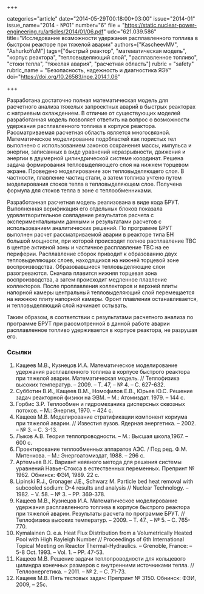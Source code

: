 +++

categories="article"
date="2014-05-29T00:18:00+03:00"
issue="2014-01"
issue_name="2014 - №01"
number="6"
file = "https://static.nuclear-power-engineering.ru/articles/2014/01/06.pdf"
udc="621.039.586"
title="Исследование возможности удержания расплавленного топлива в быстром реакторе при тяжелой аварии"
authors=["KascheevMV", "AshurkoYuM"]
tags=["быстрый реактор", "математическая модель", "корпус реактора", "тепловыделяющий слой", "расплавленное топливо", "стоки тепла", "тяжелая авария", "расчетная область"]
rubric = "safety"
rubric_name = "Безопасность, надежность и диагностика ЯЭУ"
doi="https://doi.org/10.26583/npe.2014.1.06"

+++

Разработана достаточно полная математическая модель для расчетного анализа тяжелых запроектных аварий в быстрых реакторах с натриевым охлаждением. В отличие от существующих моделей разработанная модель позволяет ответить на вопрос о возможности удержания расплавленного топлива в корпусе реактора. Рассматриваемая расчетная область является многосвязной. Математическое моделирование подобластей как пористых тел выполнено с использованием законов сохранения массы, импульса и энергии, записанных в виде уравнений неразрывности, движения и энергии в двумерной цилиндрической системе координат. Решена задача формирования тепловыделяющего слоя на нижнем торцевом экране. Проведено моделирование зон тепловыделяющего слоя. В частности, плавление частиц стали, а затем топлива учтено путем моделирования стоков тепла в тепловыделяющем слое. Получена формула для стоков тепла в зоне с теплообменниками.

Разработанная расчетная модель реализована в виде кода БРУТ. Выполненная верификация его отдельных блоков показала удовлетворительное совпадение результатов расчета с экспериментальными данными и результатами расчетов с использованием аналитических решений. По программе БРУТ выполнен расчет рассматриваемой аварии в реакторе типа БН большой мощности, при которой происходят полное расплавление ТВС в центре активной зоны и частичное расплавление ТВС на ее периферии. Расплавление сборок приводит к образованию двух тепловыделяющих слоев, находящихся на нижней торцевой зоне воспроизводства. Образовавшиеся тепловыделяющие слои разогреваются. Сначала плавится нижняя торцевая зона воспроизводства, а затем происходит медленное плавление коллекторов. После проплавления коллекторов и верхней плиты напорной камеры центральный тепловыделяющий слой перемещается на нижнюю плиту напорной камеры. Фронт плавления останавливается, и тепловыделяющий слой начинает остывать.

Таким образом, в соответствии с результатами расчетного анализа по программе БРУТ при рассмотренной в данной работе аварии расплавленное топливо удерживается в корпусе реактора, не разрушая его.

### Ссылки

1. Кащеев М.В., Кузнецов И.А. Математическое моделирование удержания расплавленного топлива в корпусе быстрого реактора при тяжелой аварии. Математическая модель. // Теплофизика высоких температур. – 2009. – Т. 47, – № 4. – C. 627-632.
2. Субботин В.И., Кащеев В.М., Номофилов Е.В., Юрьев Ю.С. Решение задач реакторной физики на ЭВМ. – М.: Атомиздат. 1979. – 144 с.
3. Горбис З.Р. Теплообмен и гидромеханика дисперсных сквозных потоков. – М.: Энергия, 1970. – 424 c.
4. Кащеев М.В. Моделирование стратификации компонент кориума при тяжелой аварии. // Известия вузов. Ядерная энергетика. – 2002. – № 3. – C. 3-13.
5. Лыков А.В. Теория теплопроводности. – М.: Высшая школа,1967. – 600 c.
6. Проектирование теплообменных аппаратов АЭС. / Под ред. Ф.М. Митенкова. – М.: Энергоатомиздат, 1988. – 296 c.
7. Артемьев В.К. Вариант неявного метода для решения системы уравнений Навье-Стокса в естественных переменных. Препринт № 1962. Обнинск: ФЭИ, 1989. 22 c.
8. Lipinski R.J., Gronager J.E., Schwarz M. Particle bed heat removal with subcooled sodium: D-4 results and analysis // Nuclear Technology. – 1982. – V. 58. – № 3. – PP. 369-378.
9. Кащеев М.В., Кузнецов И.А. Математическое моделирование удержания расплавленного топлива в корпусе быстрого реактора при тяжелой аварии. Результаты расчета по программе БРУТ. // Теплофизика высоких температур. – 2009. – Т. 47., – № 5. – C. 765-770.
10. Kymalainen O. e.a. Heat Flux Distribution from a Volumetrically Heated Pool with High Rayleigh Number // Proceedings of 6th International Topical Meeting on Reactor Thermal-Hydraulics. – Grenoble, France: – 5-8 Oct. 1993. – Vol. 1. – PP. 47-53.
11. Кащеев М.В. Решение задачи теплопроводности для кольцевого цилиндра конечных размеров с внутренними источниками тепла. // Теплоэнергетика. – 2011. – № 2. – C. 71-73.
12. Кащеев М.В. Пять тестовых задач: Препринт № 3150. Обнинск: ФЭИ, 2009, – 25c.